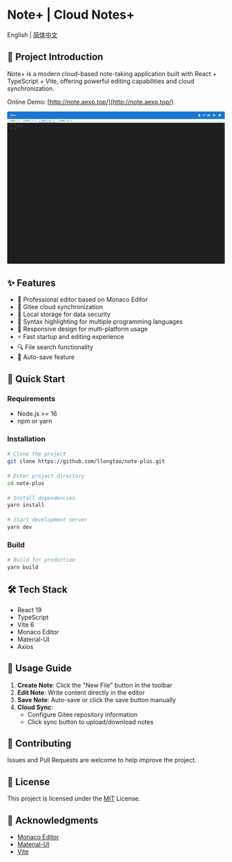 # Note+ | Cloud Notes+

English | [简体中文](./README.md)

## 📝 Project Introduction

Note+ is a modern cloud-based note-taking application built with React + TypeScript + Vite, offering powerful editing capabilities and cloud synchronization.

Online Demo: [http://note.aexp.top/](http://note.aexp.top/)

![Note+ Screenshot](./screenshot.png)

## ✨ Features

- 🎯 Professional editor based on Monaco Editor
- 🔄 Gitee cloud synchronization
- 📁 Local storage for data security
- 🎨 Syntax highlighting for multiple programming languages
- 📱 Responsive design for multi-platform usage
- ⚡️ Fast startup and editing experience
- 🔍 File search functionality
- 🎉 Auto-save feature

## 🚀 Quick Start

### Requirements

- Node.js >= 16
- npm or yarn

### Installation

```bash
# Clone the project
git clone https://github.com/llongtao/note-plus.git

# Enter project directory
cd note-plus

# Install dependencies
yarn install

# Start development server
yarn dev
```

### Build

```bash
# Build for production
yarn build
```

## 🛠 Tech Stack

- React 19
- TypeScript
- Vite 6
- Monaco Editor
- Material-UI
- Axios

## 📖 Usage Guide

1. **Create Note**: Click the "New File" button in the toolbar
2. **Edit Note**: Write content directly in the editor
3. **Save Note**: Auto-save or click the save button manually
4. **Cloud Sync**:
   - Configure Gitee repository information
   - Click sync button to upload/download notes

## 🤝 Contributing

Issues and Pull Requests are welcome to help improve the project.

## 📄 License

This project is licensed under the [MIT](LICENSE) License.

## 🙏 Acknowledgments

- [Monaco Editor](https://github.com/microsoft/monaco-editor)
- [Material-UI](https://mui.com/)
- [Vite](https://vitejs.dev/)
